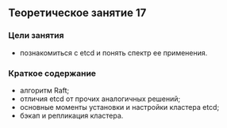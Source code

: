 ## Теоретическое занятие 17


### Цели занятия
* познакомиться с etcd и понять спектр ее применения.

### Краткое содержание
* алгоритм Raft;
* отличия etcd от прочих аналогичных решений;
* основные моменты установки и настройки кластера etcd;
* бэкап и репликация кластера.